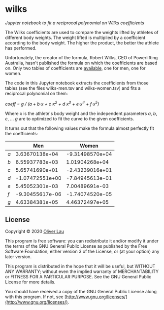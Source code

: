 # wilks

_Jupyter notebook to fit a reciprocal polynomial on Wilks coefficients_

The Wilks coefficients are used to compare the weights lifted by athletes of different body weights.
The weight lifted is multiplied by a coefficient according to the body weight.
The higher the product, the better the athlete has performed.

Unfortunately, the creator of the formula, Robert Wilks, CEO of Powerlifting Australia,
hasn't published the formula on which the coefficients are based on.
Only two tables of coefficients are [available](https://powerliftingaustralia.com/wilks-formula/), one for men, one for women.

The code in this Jupyter notebook extracts the coefficients from those tables (see the files wilks-men.tsv and wilks-women.tsv) and fits a reciprocal polynomial on them:

_coeff = g / (a + b⋅x + c⋅x<sup>2</sup> + d⋅x<sup>3</sup> + e⋅x<sup>4</sup> + f⋅x<sup>5</sup>)_

Where _x_ is the athlete's body weight and the independent parameters _a_, _b_, _c_, … _g_ are to optimized to fit the curve to the given coefficients.

It turns out that the following values make the formula almost perfectly fit the coefficients:

|     | Men              | Women            |
| --- | ---------------- | ---------------- |
| _a_ | 3.63670138e+04   | -9.31498570e+04  |
| _b_ | 6.55937783e+03   | 1.01904268e+04   |
| _c_ | 5.65741690e+01   | -2.43239016e+01  |
| _d_ | -1.07472551e+00  | -7.84945613e-01  |
| _e_ | 5.45052301e-03   | 7.00489691e-03   |
| _f_ | -9.30455617e-06  | -1.74074520e-05  |
| _g_ | 4.63384381e+05   | 4.46372497e+05   |


## License

Copyright &copy; 2020 [Oliver Lau](mailto:oliver@ersatzworld.net)

This program is free software: you can redistribute it and/or modify it under the terms of the GNU General Public License as published by the Free Software Foundation, either version 3 of the License, or (at your option) any later version.

This program is distributed in the hope that it will be useful, but WITHOUT ANY WARRANTY; without even the implied warranty of MERCHANTABILITY or FITNESS FOR A PARTICULAR PURPOSE.  See the GNU General Public License for more details.

You should have received a copy of the GNU General Public License along with this program. If not, see [http://www.gnu.org/licenses/](http://www.gnu.org/licenses/).
